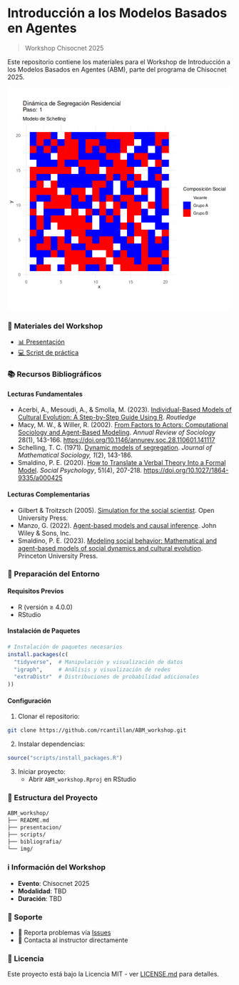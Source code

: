 # Introducción a los Modelos Basados en Agentes
> Workshop Chisocnet 2025

Este repositorio contiene los materiales para el Workshop de Introducción a los Modelos Basados en Agentes (ABM), parte del programa de Chisocnet 2025.

![](img/segregacion_schelling.gif)


### 🎯 Materiales del Workshop

- [📊 Presentación](presentacion/slides_ABM_workshop.pdf) 
- [💻 Script de práctica](scripts/practicaABM.R)

### 📚 Recursos Bibliográficos

#### Lecturas Fundamentales

- Acerbi, A., Mesoudi, A., & Smolla, M. (2023). [Individual-Based Models of Cultural Evolution: A Step-by-Step Guide Using R](bibliography/acerbi_et_al_2022.pdf). *Routledge*
- Macy, M. W., & Willer, R. (2002). [From Factors to Actors: Computational Sociology and Agent-Based Modeling](bibliography/annurev.soc.28.110601.141117.pdf). *Annual Review of Sociology* 28(1), 143-166. https://doi.org/10.1146/annurev.soc.28.110601.141117
- Schelling, T. C. (1971). [Dynamic models of segregation](bibliography/schelling1971.pdf). *Journal of Mathematical Sociology, 1*(2), 143-186.
- Smaldino, P. E. (2020). [How to Translate a Verbal Theory Into a Formal Model](bibliography/smaldino2020.pdf). *Social Psychology*, 51(4), 207-218. https://doi.org/10.1027/1864-9335/a000425

#### Lecturas Complementarias

- Gilbert & Troitzsch (2005). [Simulation for the social scientist](https://cress.soc.surrey.ac.uk/s4ss/S4SS-sample-chapter.pdf). Open University Press. 
- Manzo, G. (2022). [Agent-based models and causal inference](bibliography/manzo2022.pdf). John Wiley & Sons, Inc.
- Smaldino, P. E. (2023). [Modeling social behavior: Mathematical and agent-based models of social dynamics and cultural evolution](bibliography/smaldino2023.pdf). Princeton University Press.

### 🔧 Preparación del Entorno

#### Requisitos Previos

- R (versión ≥ 4.0.0)
- RStudio 

#### Instalación de Paquetes

```r
# Instalación de paquetes necesarios
install.packages(c(
  "tidyverse",  # Manipulación y visualización de datos
  "igraph",     # Análisis y visualización de redes
  "extraDistr"  # Distribuciones de probabilidad adicionales
))
```

#### Configuración

1. Clonar el repositorio:
```bash
git clone https://github.com/rcantillan/ABM_workshop.git
```

2. Instalar dependencias:
```r
source("scripts/install_packages.R")
```

3. Iniciar proyecto:
   - Abrir `ABM_workshop.Rproj` en RStudio

### 📁 Estructura del Proyecto

```
ABM_workshop/
├── README.md
├── presentacion/
├── scripts/
├── bibliografia/
└── img/
```

### ℹ️ Información del Workshop

- **Evento**: Chisocnet 2025
- **Modalidad**: TBD
- **Duración**: TBD

### 💬 Soporte

- 🐛 Reporta problemas vía [Issues](../../issues)
- 📧 Contacta al instructor directamente

### 📄 Licencia

Este proyecto está bajo la Licencia MIT - ver [LICENSE.md](LICENSE.md) para detalles.


